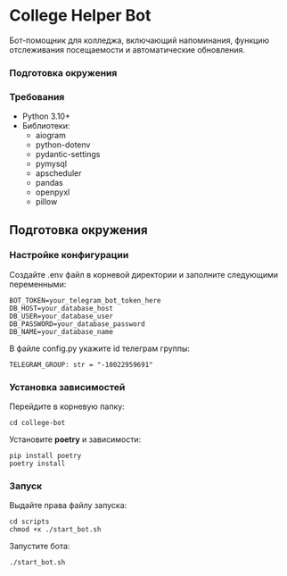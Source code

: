 # College Helper Bot

Бот-помощник для колледжа, включающий напоминания, функцию отслеживания посещаемости и автоматические обновления.

### Подготовка окружения



### Требования

- Python 3.10+
- Библиотеки:
    - aiogram
    - python-dotenv
    - pydantic-settings
    - pymysql
    - apscheduler
    - pandas
    - openpyxl
    - pillow

## Подготовка окружения

### Настройке конфигурации

Создайте .env файл в корневой директории и заполните следующими переменными:

```
BOT_TOKEN=your_telegram_bot_token_here
DB_HOST=your_database_host
DB_USER=your_database_user
DB_PASSWORD=your_database_password
DB_NAME=your_database_name
```

В файле config.py укажите id телеграм группы:

```
TELEGRAM_GROUP: str = "-10022959691"
```

### Установка зависимостей

Перейдите в корневую папку:
```
cd college-bot
```

Установите **poetry** и зависимости:
```
pip install poetry
poetry install
```

### Запуск

Выдайте права файлу запуска:
```
cd scripts
chmod +x ./start_bot.sh
```

Запустите бота:
```
./start_bot.sh
```
